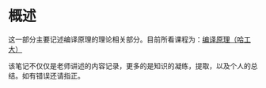 # 概述

这一部分主要记述编译原理的理论相关部分。目前所看课程为：[编译原理（哈工大）](https://www.bilibili.com/video/av17649289/)

该笔记不仅仅是老师讲述的内容记录，更多的是知识的凝练，提取，以及个人的总结。如有错误还请指正。